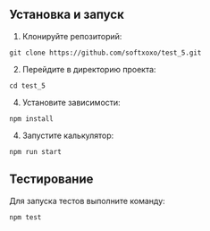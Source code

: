 ## Установка и запуск

1. Клонируйте репозиторий:
```
git clone https://github.com/softxoxo/test_5.git
```
2. Перейдите в директорию проекта:
```
cd test_5
```
4. Установите зависимости:
```
npm install
```
4. Запустите калькулятор:
```
npm run start
```

## Тестирование

Для запуска тестов выполните команду:
```
npm test
```